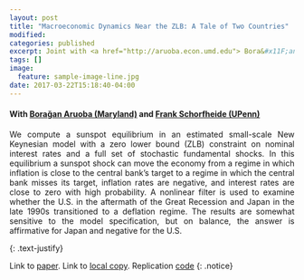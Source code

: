 ```yaml
---
layout: post
title: "Macroeconomic Dynamics Near the ZLB: A Tale of Two Countries"
modified:
categories: published
excerpt: Joint with <a href="http://aruoba.econ.umd.edu"> Bora&#x11F;an Aruoba (Maryland)</a> and <a href="http://sites.sas.upenn.edu/schorf">Frank Schorfheide (UPenn)</a>. <i>Review of Economic Studies, 85 (1), January 2018</i>.
tags: []
image:
  feature: sample-image-line.jpg
date: 2017-03-22T15:18:40-04:00
---
```

#### With [Bora&#x11F;an Aruoba (Maryland)](http://aruoba.econ.umd.edu/) and [Frank Schorfheide (UPenn)](http://sites.sas.upenn.edu/schorf)

<p style="text-align:justify">
We compute a sunspot equilibrium in an estimated small-scale New Keynesian model with a zero lower bound (ZLB) constraint on nominal interest rates and a full set of stochastic fundamental shocks. In this equilibrium a sunspot shock can move the economy from a regime in which inflation is close to the central bank’s target to a regime in which the central bank misses its target, inflation rates are negative, and interest rates are close to zero with high probability. A nonlinear filter is used to examine whether the U.S. in the aftermath of the Great Recession and Japan in the late 1990s transitioned to a deflation regime. The results are somewhat sensitive to the model specification, but on balance, the answer is affirmative for Japan and negative for the U.S.</p>
{: .text-justify}

Link to [paper](https://doi.org/10.1093/restud/rdx027).
Link to [local copy](/documents/ACS-zlb-v4.pdf).
Replication [code](https://github.com/pcuba/ACS_RESTUD_2017)
{: .notice}
